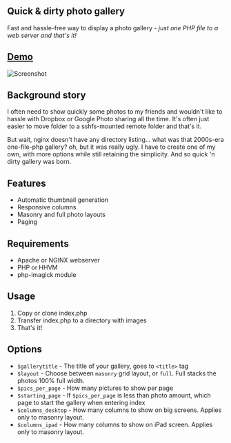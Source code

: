 ## Quick & dirty photo gallery

Fast and hassle-free way to display a photo gallery - *just one PHP file to a web server and that's it!*

## [Demo](https://rolle.wtf/quickndirty-photo-gallery/)

![Screenshot](https://rolle.wtf/quickndirty-photo-gallery.png "Screenshot")

## Background story

I often need to show quickly some photos to my friends and wouldn't like to hassle with Dropbox or Google Photo sharing all the time. It's often just easier to move folder to a sshfs-mounted remote folder and that's it. 

But wait, nginx doesn't have any directory listing... what was that 2000s-era one-file-php gallery? oh, but it was really ugly. I have to create one of my own, with more options while still retaining the simplicity. And so quick 'n dirty gallery was born.

## Features 

- Automatic thumbnail generation
- Responsive columns
- Masonry and full photo layouts
- Paging

## Requirements

- Apache or NGINX webserver
- PHP or HHVM
- php-imagick module

## Usage

1. Copy or clone index.php
2. Transfer index.php to a directory with images
3. That's it!

## Options

- `$gallerytitle` - The title of your gallery, goes to `<title>` tag
- `$layout` - Choose between `masonry` grid layout, or `full`. Full stacks the photos 100% full width.
- `$pics_per_page` - How many pictures to show per page
- `$starting_page` - If `$pics_per_page` is less than photo amount, which page to start the gallery when entering index
- `$columns_desktop` - How many columns to show on big screens. Applies only to masonry layout.
- `$columns_ipad` - How many columns to show on iPad screen. Applies only to masonry layout.